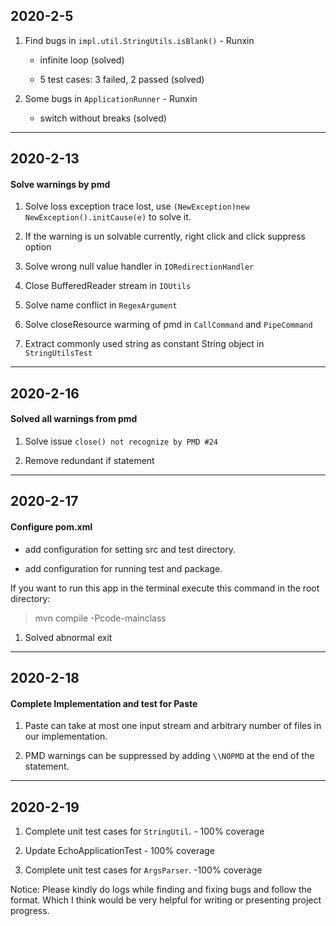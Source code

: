 ## 2020-2-5

1. Find bugs in `impl.util.StringUtils.isBlank()` - Runxin 
    
    - infinite loop (solved)
    
    - 5 test cases: 3 failed, 2 passed (solved)
   
2. Some bugs in `ApplicationRunner` - Runxin

    - switch without breaks (solved)
 
---

## 2020-2-13

#### Solve warnings by pmd

1. Solve loss exception trace lost, use 
`(NewException)new NewException().initCause(e)` to solve it.

2. If the warning is un solvable currently, right click and 
click suppress option

3. Solve wrong null value handler in `IORedirectionHandler`

4. Close BufferedReader stream in `IOUtils`

5. Solve name conflict in `RegexArgument`

6. Solve closeResource warming of pmd in `CallCommand` and `PipeCommand`

7. Extract commonly used string as constant String object in `StringUtilsTest`

---

## 2020-2-16

#### Solved all warnings from pmd

1. Solve issue `close() not recognize by PMD #24`

2. Remove redundant if statement

---

## 2020-2-17

#### Configure pom.xml

- add configuration for setting src and test directory.

- add configuration for running test and package.

If you want to run this app in the terminal
execute this command in the root directory:
>  mvn compile -Pcode-mainclass

1. Solved abnormal exit

---

## 2020-2-18

#### Complete Implementation and test for Paste

1. Paste can take at most one input stream and arbitrary number of files in our implementation.

2. PMD warnings can be suppressed by adding `\\NOPMD` at the end of the statement.

---

## 2020-2-19

1. Complete unit test cases for `StringUtil`.  - 100% coverage

2. Update EchoApplicationTest - 100% coverage

3. Complete unit test cases for `ArgsParser`. -100% coverage

Notice: Please kindly do logs while finding and fixing bugs and follow the format. 
Which I think would be very helpful for writing or presenting 
project progress.
